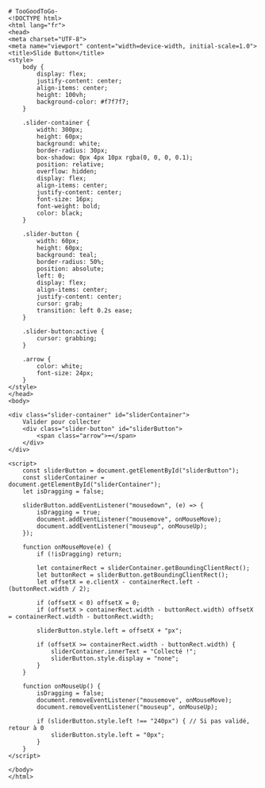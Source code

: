     # TooGoodToGo-
    <!DOCTYPE html>
    <html lang="fr">
    <head>
    <meta charset="UTF-8">
    <meta name="viewport" content="width=device-width, initial-scale=1.0">
    <title>Slide Button</title>
    <style>
        body {
            display: flex;
            justify-content: center;
            align-items: center;
            height: 100vh;
            background-color: #f7f7f7;
        }

        .slider-container {
            width: 300px;
            height: 60px;
            background: white;
            border-radius: 30px;
            box-shadow: 0px 4px 10px rgba(0, 0, 0, 0.1);
            position: relative;
            overflow: hidden;
            display: flex;
            align-items: center;
            justify-content: center;
            font-size: 16px;
            font-weight: bold;
            color: black;
        }

        .slider-button {
            width: 60px;
            height: 60px;
            background: teal;
            border-radius: 50%;
            position: absolute;
            left: 0;
            display: flex;
            align-items: center;
            justify-content: center;
            cursor: grab;
            transition: left 0.2s ease;
        }

        .slider-button:active {
            cursor: grabbing;
        }

        .arrow {
            color: white;
            font-size: 24px;
        }
    </style>
    </head>
    <body>

    <div class="slider-container" id="sliderContainer">
        Valider pour collecter
        <div class="slider-button" id="sliderButton">
            <span class="arrow">➡️</span>
        </div>
    </div>

    <script>
        const sliderButton = document.getElementById("sliderButton");
        const sliderContainer = document.getElementById("sliderContainer");
        let isDragging = false;

        sliderButton.addEventListener("mousedown", (e) => {
            isDragging = true;
            document.addEventListener("mousemove", onMouseMove);
            document.addEventListener("mouseup", onMouseUp);
        });

        function onMouseMove(e) {
            if (!isDragging) return;
            
            let containerRect = sliderContainer.getBoundingClientRect();
            let buttonRect = sliderButton.getBoundingClientRect();
            let offsetX = e.clientX - containerRect.left - (buttonRect.width / 2);

            if (offsetX < 0) offsetX = 0;
            if (offsetX > containerRect.width - buttonRect.width) offsetX = containerRect.width - buttonRect.width;

            sliderButton.style.left = offsetX + "px";

            if (offsetX >= containerRect.width - buttonRect.width) {
                sliderContainer.innerText = "Collecté !";
                sliderButton.style.display = "none";
            }
        }

        function onMouseUp() {
            isDragging = false;
            document.removeEventListener("mousemove", onMouseMove);
            document.removeEventListener("mouseup", onMouseUp);
            
            if (sliderButton.style.left !== "240px") { // Si pas validé, retour à 0
                sliderButton.style.left = "0px";
            }
        }
    </script>

    </body>
    </html>
